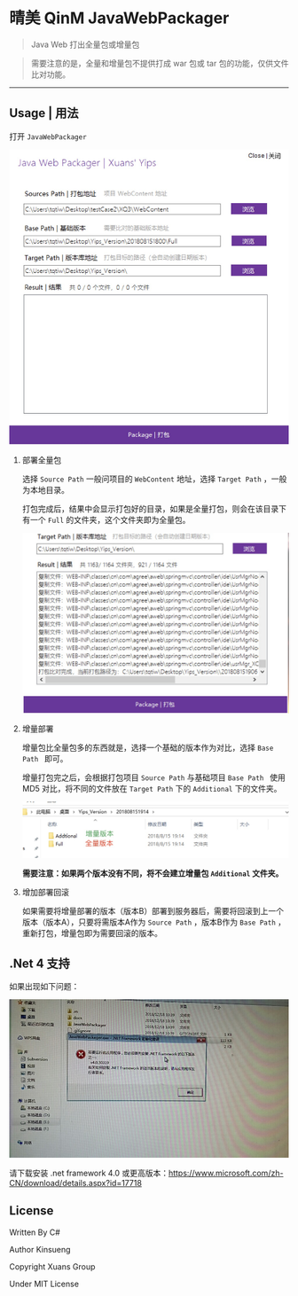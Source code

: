 # 晴美 QinM  JavaWebPackager

> Java Web 打出全量包或增量包

> 需要注意的是，全量和增量包不提供打成 war 包或 tar 包的功能，仅供文件比对功能。


---

## Usage | 用法

  打开 `JavaWebPackager`
  
  ![](https://raw.githubusercontent.com/Xuans/JavaWebPackager/master/docs/1.jpg)
    
  1. 部署全量包
        
     选择 `Source Path` 一般问项目的 `WebContent` 地址，选择 `Target Path` ，一般为本地目录。
     
     打包完成后，结果中会显示打包好的目录，如果是全量打包，则会在该目录下有一个 `Full` 的文件夹，这个文件夹即为全量包。
     
     ![](https://raw.githubusercontent.com/Xuans/JavaWebPackager/master/docs/2.jpg)
  
  1. 增量部署
  
     增量包比全量包多的东西就是，选择一个基础的版本作为对比，选择 `Base Path ` 即可。
     
     增量打包完之后，会根据打包项目 `Source Path` 与基础项目 `Base Path ` 使用 MD5 对比，将不同的文件放在 `Target Path` 下的 `Additional` 下的文件夹。
     
     ![](https://raw.githubusercontent.com/Xuans/JavaWebPackager/master/docs/3.jpg)
     
     **需要注意：如果两个版本没有不同，将不会建立增量包 `Additional` 文件夹。**
     
  1. 增加部署回滚
  
     如果需要将增量部署的版本（版本B）部署到服务器后，需要将回滚到上一个版本（版本A），只要将需版本A作为 `Source Path`
，版本B作为 `Base Path` ，重新打包，增量包即为需要回滚的版本。


## .Net 4 支持

如果出现如下问题：

![](https://raw.githubusercontent.com/Xuans/JavaWebPackager/master/docs/4.jpg)

请下载安装 .net framework 4.0 或更高版本：https://www.microsoft.com/zh-CN/download/details.aspx?id=17718

## License

Written By C#

Author Kinsueng

Copyright Xuans Group

Under MIT License 
